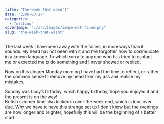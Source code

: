 ```yaml
---
title: "The week that wasn't"
date: "2006-03-27"
categories: 
  - "writing"
coverImage: "./src/images/image-not-found.png"
slug: "the-week-that-wasnt"
---
```


The last week I have been away with the fairies, in more ways than it sounds. My head has not been with it and I’ve forgotten how to commuicate in a known language. To which sorry to any one who has tried to contact me or expected me to do something and I never showed or replied.

Now on this clearer Monday morning I have had the time to reflect, or rather the common sense to remove my head from my ass and realise my mistakes.

Sunday was Lucy’s birthday, which happy birthday, hope you enjoyed it and the present is on the way!  
British summer time also kicked in over the week end, which is long over due. Why we have to have this strange set up I don’t know but the evenings are now longer and brighter, hopefully this will be the beginning of a better start.
